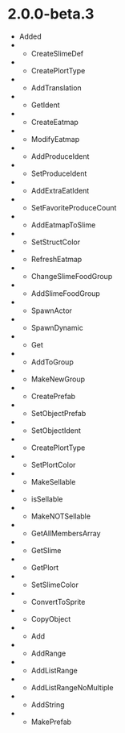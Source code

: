 # 2.0.0-beta.3
- Added
- - CreateSlimeDef
- - CreatePlortType
- - AddTranslation
- - GetIdent
- - CreateEatmap
- - ModifyEatmap
- - AddProduceIdent
- - SetProduceIdent
- - AddExtraEatIdent
- - SetFavoriteProduceCount
- - AddEatmapToSlime
- - SetStructColor
- - RefreshEatmap
- - ChangeSlimeFoodGroup
- - AddSlimeFoodGroup
- - SpawnActor
- - SpawnDynamic
- - Get
- - AddToGroup
- - MakeNewGroup
- - CreatePrefab
- - SetObjectPrefab
- - SetObjectIdent
- - CreatePlortType
- - SetPlortColor
- - MakeSellable
- - isSellable
- - MakeNOTSellable
- - GetAllMembersArray
- - GetSlime
- - GetPlort
- - SetSlimeColor
- - ConvertToSprite
- - CopyObject
- - Add
- - AddRange
- - AddListRange
- - AddListRangeNoMultiple
- - AddString
- - MakePrefab
